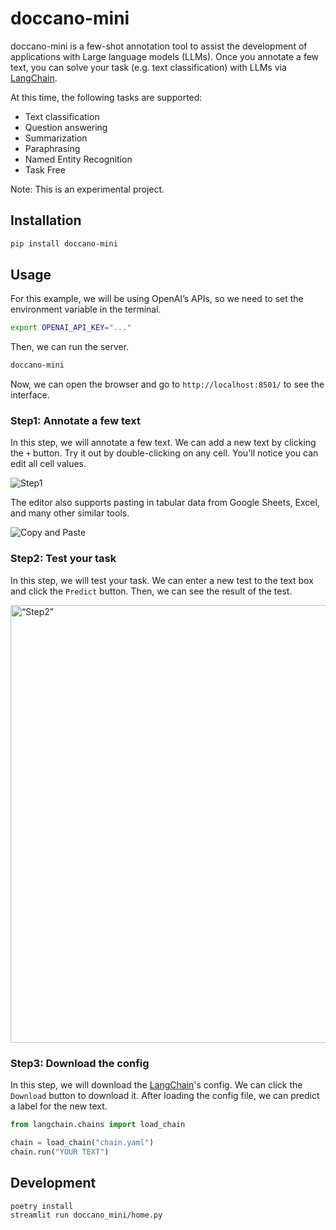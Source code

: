 # doccano-mini

doccano-mini is a few-shot annotation tool to assist the development of applications with Large language models (LLMs). Once you annotate a few text, you can solve your task (e.g. text classification) with LLMs via [LangChain](https://github.com/hwchase17/langchain).

At this time, the following tasks are supported:

- Text classification
- Question answering
- Summarization
- Paraphrasing
- Named Entity Recognition
- Task Free

Note: This is an experimental project.

## Installation

```bash
pip install doccano-mini
```

## Usage

For this example, we will be using OpenAI’s APIs, so we need to set the environment variable in the terminal.

```bash
export OPENAI_API_KEY="..."
```

Then, we can run the server.

```bash
doccano-mini
```

Now, we can open the browser and go to `http://localhost:8501/` to see the interface.

### Step1: Annotate a few text

In this step, we will annotate a few text. We can add a new text by clicking the `+` button. Try it out by double-clicking on any cell. You'll notice you can edit all cell values.

![Step1](https://raw.githubusercontent.com/doccano/doccano-mini/master/docs/images/annotation.gif)

The editor also supports pasting in tabular data from Google Sheets, Excel, and many other similar tools.

![Copy and Paste](https://raw.githubusercontent.com/doccano/doccano-mini/master/docs/images/copy_and_paste.gif)

### Step2: Test your task

In this step, we will test your task. We can enter a new test to the text box and click the `Predict` button. Then, we can see the result of the test.

<img src="https://raw.githubusercontent.com/doccano/doccano-mini/master/docs/images/test_new_example.jpg" alt= “Step2” width="700">

### Step3: Download the config

In this step, we will download the [LangChain](https://github.com/hwchase17/langchain)'s config. We can click the `Download` button to download it. After loading the config file, we can predict a label for the new text.

```python
from langchain.chains import load_chain

chain = load_chain("chain.yaml")
chain.run("YOUR TEXT")
```

## Development

```bash
poetry install
streamlit run doccano_mini/home.py
```
